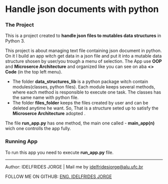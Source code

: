 # Handle json documents with python

### The Project
This is a project created to **handle json files to mutables data structures** in Python 3.

This project is about managing text file containing json document in python.
On it I build an app witch get data in a json file and  put it into a mutable data structure shosen by user/you trough a menu of selection. 
The App use **OOP** and **Microserce Architecture** and organized  like you can see on aba    **<> Code** (in the top left menu).
- The folder **data_structures_lib** is a python package witch contain modules(classes, python files). Each module keeps several methods, where each method is responsible to execute one task. The classes  has the same name with python file.
- The folder **files_folder** keeps the files created by user and can be deleted anytime he want. 
So,  That is a structure seted up to satisfy the  **Microserce Architecture** adopted .

The file **run_app.py** has one method, the main one called - **main_app(n)** wich one controlls the app fully.

### Running App
To run this app you need to execute **run_app.py** file.



-------------

Author: IDELFRIDES JORGE | Mail me by idelfridesjorge@alu.ufc.br 

FOLLOW ME ON GITHUB: [ENG. IDELFRIDES JORGE](https://github.com/idelfrides)
